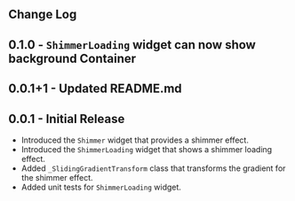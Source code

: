 ## Change Log

## 0.1.0 - `ShimmerLoading` widget can now show background Container

## 0.0.1+1 - Updated README.md

## 0.0.1 - Initial Release

* Introduced the `Shimmer` widget that provides a shimmer effect.
* Introduced the `ShimmerLoading` widget that shows a shimmer loading effect.
* Added `_SlidingGradientTransform` class that transforms the gradient for the shimmer effect.
* Added unit tests for `ShimmerLoading` widget.